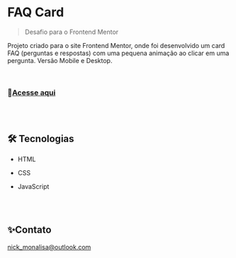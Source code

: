 # FAQ Card
>Desafio para o Frontend Mentor

 Projeto criado para o site Frontend Mentor, onde foi desenvolvido um card FAQ (perguntas e respostas) com uma pequena animação ao clicar em uma pergunta. Versão Mobile e Desktop.

<br>

### 📎[Acesse aqui](https://nicoletsingas.github.io/FAQ-card/)


<br>
<br>

## 🛠 Tecnologias 

- HTML

- CSS

- JavaScript

<br>
<br>

## ✨Contato

nick_monalisa@outlook.com
